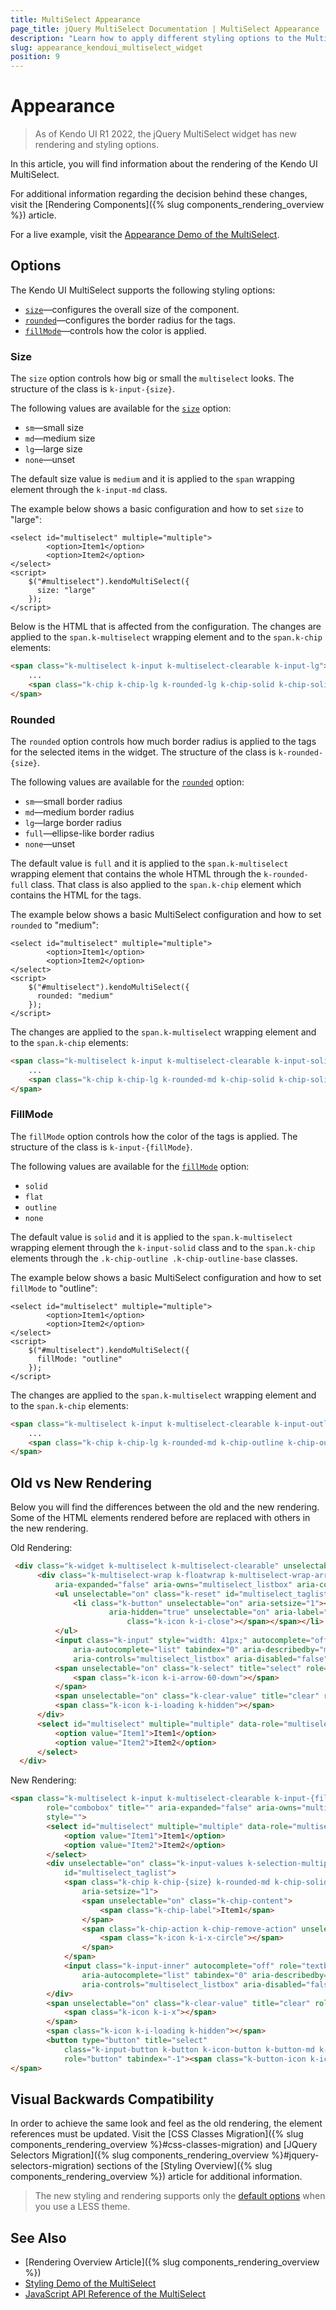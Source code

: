 ```yaml
---
title: MultiSelect Appearance
page_title: jQuery MultiSelect Documentation | MultiSelect Appearance
description: "Learn how to apply different styling options to the MultiSelect widget."
slug: appearance_kendoui_multiselect_widget
position: 9
---
```


# Appearance

> As of Kendo UI R1 2022, the jQuery MultiSelect widget has new rendering and styling options. 

In this article, you will find information about the rendering of the Kendo UI MultiSelect.

For additional information regarding the decision behind these changes, visit the [Rendering Components]({% slug components_rendering_overview %}) article.

For a live example, visit the [Appearance Demo of the MultiSelect](https://demos.telerik.com/kendo-ui/multiselect/appearance).

## Options

The Kendo UI MultiSelect supports the following styling options:

- [`size`](#size)—configures the overall size of the component.
- [`rounded`](#rounded)—configures the border radius for the tags.
- [`fillMode`](#fillMode)—controls how the color is applied.

### Size

The `size` option controls how big or small the `multiselect` looks. The structure of the class is `k-input-{size}`.

The following values are available for the [`size`](/api/javascript/ui/multiselect/configuration/size) option:

- `sm`—small size
- `md`—medium size
- `lg`—large size
- `none`—unset

The default size value is `medium` and it is applied to the `span` wrapping element through the `k-input-md` class.

The example below shows a basic configuration and how to set `size` to "large":

```dojo
<select id="multiselect" multiple="multiple">
        <option>Item1</option>
        <option>Item2</option>
</select>
<script>
    $("#multiselect").kendoMultiSelect({
      size: "large"
    });
</script>
```

Below is the HTML that is affected from the configuration. The changes are applied to the `span.k-multiselect` wrapping element and to the `span.k-chip` elements:

```html
<span class="k-multiselect k-input k-multiselect-clearable k-input-lg">
    ...
    <span class="k-chip k-chip-lg k-rounded-lg k-chip-solid k-chip-solid-base" aria-setsize="2"></span>
</span>
```

### Rounded

The `rounded` option controls how much border radius is applied to the tags for the selected items in the widget. The structure of the class is `k-rounded-{size}`.

The following values are available for the [`rounded`](/api/javascript/ui/multiselect/configuration/rounded) option:

- `sm`—small border radius
- `md`—medium border radius
- `lg`—large border radius
- `full`—ellipse-like border radius
- `none`—unset

The default value is `full` and it is applied to the `span.k-multiselect` wrapping element that contains the whole HTML through the `k-rounded-full` class. That class is also applied to the `span.k-chip` element which contains the HTML for the tags.

The example below shows a basic MultiSelect configuration and how to set `rounded` to "medium":

```dojo
<select id="multiselect" multiple="multiple">
        <option>Item1</option>
        <option>Item2</option>
</select>
<script>
    $("#multiselect").kendoMultiSelect({
      rounded: "medium"
    });
</script>
```
The changes are applied to the `span.k-multiselect` wrapping element and to the `span.k-chip` elements:

```html
<span class="k-multiselect k-input k-multiselect-clearable k-input-solid k-input-lg k-rounded-md">
    ...
    <span class="k-chip k-chip-lg k-rounded-md k-chip-solid k-chip-solid-base" aria-setsize="2"></span>
</span>
```

### FillMode

The `fillMode` option controls how the color of the tags is applied. The structure of the class is `k-input-{fillMode}`.

The following values are available for the [`fillMode`](/api/javascript/ui/multiselect/configuration/fillMode) option:

- `solid`
- `flat`
- `outline`
- `none`

The default value is `solid` and it is applied to the `span.k-multiselect` wrapping element through the `k-input-solid` class and to the `span.k-chip` elements through the `.k-chip-outline .k-chip-outline-base` classes.

The example below shows a basic MultiSelect configuration and how to set `fillMode` to "outline":

```dojo
<select id="multiselect" multiple="multiple">
        <option>Item1</option>
        <option>Item2</option>
</select>
<script>
    $("#multiselect").kendoMultiSelect({
      fillMode: "outline"
    });
</script>
```
The changes are applied to the `span.k-multiselect` wrapping element and to the `span.k-chip` elements:

```html
<span class="k-multiselect k-input k-multiselect-clearable k-input-outline k-input-lg k-rounded-md">
    ...
    <span class="k-chip k-chip-lg k-rounded-md k-chip-outline k-chip-outline-base" aria-setsize="2"></span>
</span>
```

## Old vs New Rendering

Below you will find the differences between the old and the new rendering. Some of the HTML elements rendered before are replaced with others in the new rendering.

Old Rendering:

```html
 <div class="k-widget k-multiselect k-multiselect-clearable" unselectable="on" title="" style="">
      <div class="k-multiselect-wrap k-floatwrap k-multiselect-wrap-arrow" unselectable="on" role="combobox"
          aria-expanded="false" aria-owns="multiselect_listbox" aria-controls="multiselect_listbox">
          <ul unselectable="on" class="k-reset" id="multiselect_taglist">
              <li class="k-button" unselectable="on" aria-setsize="1"><span unselectable="on">Item1</span><span
                      aria-hidden="true" unselectable="on" aria-label="delete" title="delete" class="k-select"><span
                          class="k-icon k-i-close"></span></span></li>
          </ul>
          <input class="k-input" style="width: 41px;" autocomplete="off" role="textbox" title=""
              aria-autocomplete="list" tabindex="0" aria-describedby="multiselect_taglist"
              aria-controls="multiselect_listbox" aria-disabled="false" aria-readonly="false" aria-busy="false">
          <span unselectable="on" class="k-select" title="select" role="button" tabindex="-1">
              <span class="k-icon k-i-arrow-60-down"></span>
          </span>
          <span unselectable="on" class="k-clear-value" title="clear" role="button" tabindex="-1"><span class="k-icon k-i-x"></span></span>
          <span class="k-icon k-i-loading k-hidden"></span>
      </div>
      <select id="multiselect" multiple="multiple" data-role="multiselect" style="display: none;">
          <option value="Item1">Item1</option>
          <option value="Item2">Item2</option>
      </select>
  </div>
```

New Rendering:

```html
<span class="k-multiselect k-input k-multiselect-clearable k-input-{fillMode} k-input-{size} k-rounded-{rounded}" unselectable="on"
        role="combobox" title="" aria-expanded="false" aria-owns="multiselect_listbox" aria-controls="multiselect_listbox"
        style="">
        <select id="multiselect" multiple="multiple" data-role="multiselect" style="display: none;">
            <option value="Item1">Item1</option>
            <option value="Item2">Item2</option>
        </select>
        <div unselectable="on" class="k-input-values k-selection-multiple k-chip-list k-chip-list-{size}"
            id="multiselect_taglist">
            <span class="k-chip k-chip-{size} k-rounded-md k-chip-solid k-chip-solid-base"
                aria-setsize="1">
                <span unselectable="on" class="k-chip-content">
                    <span class="k-chip-label">Item1</span>
                </span>
                <span class="k-chip-action k-chip-remove-action" unselectable="on" aria-hidden="true" aria-label="delete" title="delete">
                    <span class="k-icon k-i-x-circle"></span>
                </span>
            </span>
            <input class="k-input-inner" autocomplete="off" role="textbox" title=""
                aria-autocomplete="list" tabindex="0" aria-describedby="multiselect_taglist"
                aria-controls="multiselect_listbox" aria-disabled="false" aria-readonly="false" aria-busy="false">
        </div>
        <span unselectable="on" class="k-clear-value" title="clear" role="button" tabindex="-1">
            <span class="k-icon k-i-x"></span>
        </span>
        <span class="k-icon k-i-loading k-hidden"></span>
        <button type="button" title="select"
            class="k-input-button k-button k-icon-button k-button-md k-button-solid k-button-solid-base k-multiselect-toggle-button"
            role="button" tabindex="-1"><span class="k-button-icon k-icon k-i-arrow-s"></span></button>
</span>
```

## Visual Backwards Compatibility

In order to achieve the same look and feel as the old rendering, the element references must be updated. Visit the [CSS Classes Migration]({% slug components_rendering_overview %}#css-classes-migration) and [JQuery Selectors Migration]({% slug components_rendering_overview %}#jquery-selectors-migration) sections of the [Styling Overview]({% slug components_rendering_overview %}) article for additional information.

> The new styling and rendering supports only the [default options](#options) when you use a LESS theme.

## See Also

* [Rendering Overview Article]({% slug components_rendering_overview %})
* [Styling Demo of the MultiSelect](https://demos.telerik.com/kendo-ui/multiselect/styling)
* [JavaScript API Reference of the MultiSelect](/api/javascript/ui/multiselect)